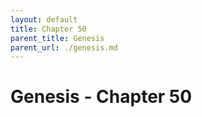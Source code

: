 ```yaml
---
layout: default
title: Chapter 50
parent_title: Genesis
parent_url: ./genesis.md
---
```


# Genesis - Chapter 50
